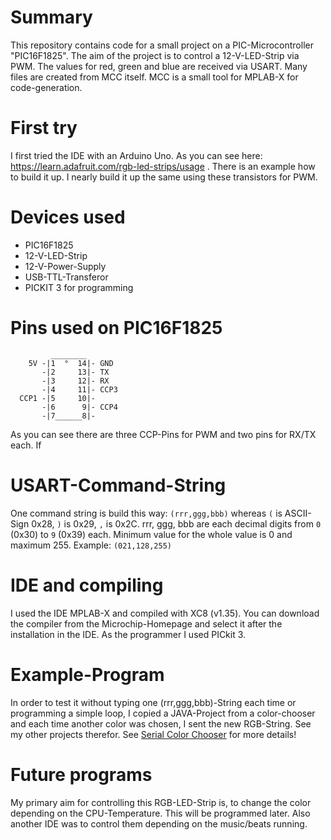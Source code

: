 # Summary #
This repository contains code for a small project on a PIC-Microcontroller "PIC16F1825".
The aim of the project is to control a 12-V-LED-Strip via PWM. The values for red, green and blue are received via USART.
Many files are created from MCC itself. MCC is a small tool for MPLAB-X for code-generation.

# First try #
I first tried the IDE with an Arduino Uno. As you can see here: https://learn.adafruit.com/rgb-led-strips/usage 
. There is an example how to build it up. I nearly build it up the same using these transistors for PWM.

# Devices used #
- PIC16F1825
- 12-V-LED-Strip
- 12-V-Power-Supply
- USB-TTL-Transferor
- PICKIT 3 for programming

# Pins used on PIC16F1825 #
```
         ________
    5V -|1  °  14|- GND
       -|2     13|- TX
       -|3     12|- RX
       -|4     11|- CCP3
  CCP1 -|5     10|-
       -|6      9|- CCP4
       -|7______8|-
```
As you can see there are three CCP-Pins for PWM and two pins for RX/TX each.
If

# USART-Command-String #
One command string is build this way: ``(rrr,ggg,bbb)`` whereas ``(`` is ASCII-Sign 0x28,  ``)`` is 0x29, ``,`` is 0x2C. rrr, ggg, bbb are each decimal digits from ``0`` (0x30) to ``9`` (0x39) each. Minimum value for the whole value is 0 and maximum 255.
Example: ``(021,128,255)``

# IDE and compiling #
I used the IDE MPLAB-X and compiled with XC8 (v1.35). You can download the compiler from the Microchip-Homepage and select it after the installation in the IDE.
As the programmer I used PICkit 3.

# Example-Program #
In order to test it without typing one (rrr,ggg,bbb)-String each time or programming a simple loop, I copied a JAVA-Project from a color-chooser and each time another color was chosen, I sent the new RGB-String. See my other projects therefor.
See [Serial Color Chooser](https://bitbucket.org/arnegue/serial-color-chooser/overview) for more details!

# Future programs #
My primary aim for controlling this RGB-LED-Strip is, to change the color depending on the CPU-Temperature. This will be programmed later. Also another IDE was to control them depending on the music/beats running.